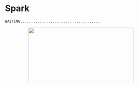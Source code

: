 # Spark
```
WAITING.....................................
```
<p align="center">
  <img src="https://rajoul.github.io/Machine_Learning/scan_for_vuln.gif"  width="350" height="180">
</p>
